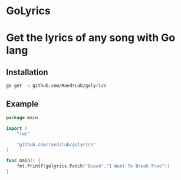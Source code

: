 # GoLyrics
Get the lyrics of any song with Go lang
=== 


## Installation

```bash
go get -u github.com/RaedsLab/golyrics
```

## Example 

```go
package main

import (
	"fmt"

	"github.com/raedslab/golyrics"
)

func main() {
	fmt.Printf(golyrics.Fetch("Queen","I Want To Break Free"))
}
```



